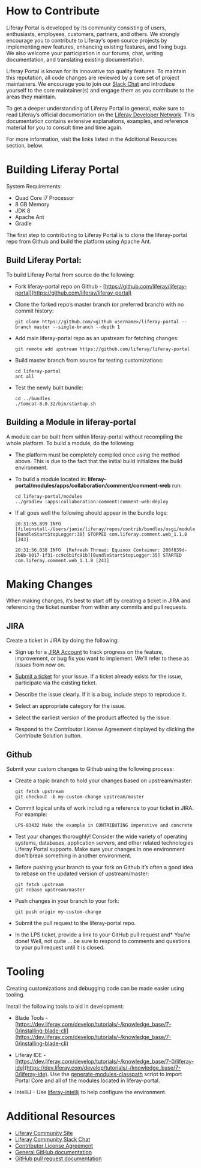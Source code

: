 
# How to Contribute

Liferay Portal is developed by its community consisting of users, enthusiasts, employees, customers, partners, and others. We strongly encourage you to contribute to Liferay's open source projects by implementing new features, enhancing existing features, and fixing bugs. We also welcome your participation in our forums, chat, writing documentation, and translating existing documentation.

Liferay Portal is known for its innovative top quality features. To maintain this reputation, all code changes are reviewed by a core set of project maintainers. We encourage you to join our [Slack Chat](https://communitychat.liferay.com/) and introduce yourself to the core maintainer(s) and engage them as you contribute to the areas they maintain.

To get a deeper understanding of Liferay Portal in general, make sure to read Liferay’s official documentation on the [Liferay Developer Network](https://dev.liferay.com/develop/tutorials).  This documentation contains extensive explanations, examples, and reference material for you to consult time and time again.

For more information, visit the links listed in the Additional Resources section, below.

# Building Liferay Portal

System Requirements:
* Quad Core i7 Processor
* 8 GB Memory
* JDK 8
* Apache Ant
* Gradle

The first step to contributing to Liferay Portal is to clone the liferay-portal repo from Github and build the platform using Apache Ant.

## Build Liferay Portal:

To build Liferay Portal from source do the following:

* Fork liferay-portal repo on Github - [https://github.com/liferay/liferay-portal](https://github.com/liferay/liferay-portal)

* Clone the forked repo’s master branch (or preferred branch) with no commit history:

      git clone https://github.com/<github username>/liferay-portal --branch master --single-branch --depth 1

* Add main liferay-portal repo as an upstream for fetching changes:

      git remote add upstream https://github.com/liferay/liferay-portal

* Build master branch from source for testing customizations:

      cd liferay-portal
      ant all

* Test the newly built bundle:

      cd ../bundles
      ./tomcat-8.0.32/bin/startup.sh

## Building a Module in liferay-portal

A module can be built from within liferay-portal without recompiling the whole platform.  To build a module, do the following:

* The platform must be completely compiled once using the method above.  This is due to the fact that the initial build initializes the build environment.

* To build a module located in: **liferay-portal/modules/apps/collaboration/comment/comment-web** run: 

      cd liferay-portal/modules
      ../gradlew :apps:collaboration:comment:comment-web:deploy

* If all goes well the following should appear in the bundle logs:

      20:31:55,899 INFO  [fileinstall-/Users/jamie/liferay/repos/contrib/bundles/osgi/modules][BundleStartStopLogger:38] STOPPED com.liferay.comment.web_1.1.8 [243]

      20:31:56,038 INFO  [Refresh Thread: Equinox Container: 208f839d-2b6b-0017-1f31-cc9c6b1fc91b][BundleStartStopLogger:35] STARTED com.liferay.comment.web_1.1.8 [243]

# Making Changes

When making changes, it’s best to start off by creating a ticket in JIRA and referencing the ticket number from within any commits and pull requests.  

## JIRA

Create a ticket in JIRA by doing the following:

* Sign up for a [JIRA Account](https://issues.liferay.com) to track progress on the feature, improvement, or bug fix you want to implement. We'll refer to these as *issues* from now on.

* [Submit a ticket](https://issues.liferay.com) for your issue. If a ticket already exists for the issue, participate via the existing ticket.

* Describe the issue clearly. If it is a bug, include steps to reproduce it.

* Select an appropriate category for the issue.

* Select the earliest version of the product affected by the issue.

* Respond to the Contributor License Agreement displayed by clicking the Contribute Solution button.

## Github

Submit your custom changes to Github using the following process:

* Create a topic branch to hold your changes based on upstream/master:

      git fetch upstream 
      git checkout -b my-custom-change upstream/master

* Commit logical units of work including a reference to your ticket in JIRA.  For example:

      LPS-83432 Make the example in CONTRIBUTING imperative and concrete

* Test your changes thoroughly! Consider the wide variety of operating systems, databases, application servers, and other related technologies Liferay Portal supports. Make sure your changes in one environment don't break something in another environment.

* Before pushing your branch to your fork on Github it’s often a good idea to rebase on the updated version of upstream/master:

      git fetch upstream
      git rebase upstream/master

* Push changes in your branch to your fork: 

      git push origin my-custom-change

* Submit the pull request to the liferay-portal repo.

* In the LPS ticket, provide a link to your GitHub pull request and* You're done! Well, not quite ... be sure to respond to comments and questions to your pull request until it is closed.

# Tooling

Creating customizations and debugging code can be made easier using tooling.

Install the following tools to aid in development:

* Blade Tools - [https://dev.liferay.com/develop/tutorials/-/knowledge_base/7-0/installing-blade-cli](https://dev.liferay.com/develop/tutorials/-/knowledge_base/7-0/installing-blade-cli)

* Liferay IDE - [https://dev.liferay.com/develop/tutorials/-/knowledge_base/7-0/liferay-ide](https://dev.liferay.com/develop/tutorials/-/knowledge_base/7-0/liferay-ide).   Use the [generate-modules-classpath](https://web.liferay.com/web/jorge.diaz/blog/-/blogs/debugging-liferay-7-0-generate-modules-classpath-in-eclipse-using-generate_modules_classpath-sh) script to import Portal Core and all of the modules located in liferay-portal.  

* IntelliJ -  Use [liferay-intellij](https://github.com/holatuwol/liferay-intellij) to help configure the environment.

# Additional Resources

* [Liferay Community Site](http://community.liferay.com)
* [Liferay Community Slack Chat](https://communitychat.liferay.com/)
* [Contributor License Agreement](https://www.liferay.com/legal/contributors-agreement)
* [General GitHub documentation](http://help.github.com/)
* [GitHub pull request documentation](http://help.github.com/send-pull-requests/)